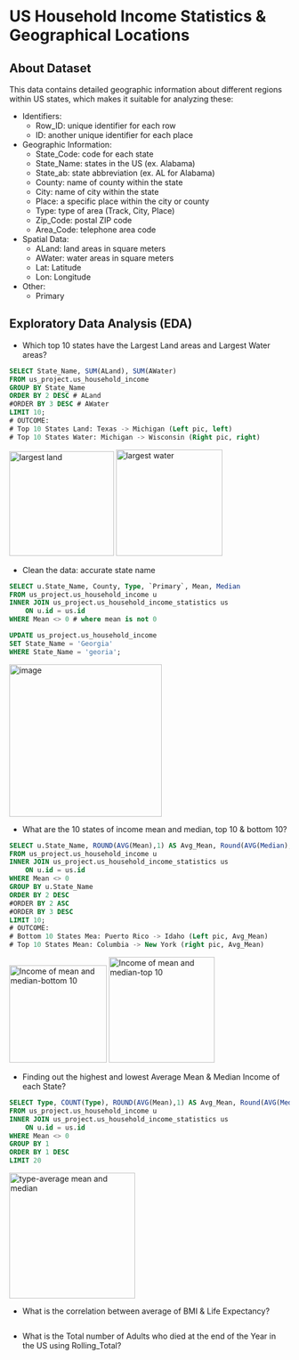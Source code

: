 # US Household Income Statistics & Geographical Locations

## About Dataset
This data contains detailed geographic information about different regions within US states, which makes it suitable for analyzing these:
- Identifiers:
  -  Row_ID: unique identifier for each row
  -  ID: another unique identifier for each place
- Geographic Information:
  - State_Code: code for each state
  - State_Name: states in the US (ex. Alabama)
  - State_ab: state abbreviation (ex. AL for Alabama)
  - County: name of county within the state
  - City: name of city within the state
  - Place: a specific place within the city or county 
  - Type: type of area (Track, City, Place)
  - Zip_Code: postal ZIP code
  - Area_Code: telephone area code
- Spatial Data:
  - ALand: land areas in square meters
  - AWater: water areas in square meters
  - Lat: Latitude
  - Lon: Longitude
- Other:
  - Primary
## Exploratory Data Analysis (EDA)
- Which top 10 states have the Largest Land areas and Largest Water areas?
```sql
SELECT State_Name, SUM(ALand), SUM(AWater)
FROM us_project.us_household_income
GROUP BY State_Name
ORDER BY 2 DESC # ALand
#ORDER BY 3 DESC # AWater
LIMIT 10;
# OUTCOME:
# Top 10 States Land: Texas -> Michigan (Left pic, left)
# Top 10 States Water: Michigan -> Wisconsin (Right pic, right)
```
<img width="188" alt="largest land" src="https://github.com/user-attachments/assets/5c5ed352-3610-4e68-9a0b-120bc4890bdf">
<img width="191" alt="largest water" src="https://github.com/user-attachments/assets/23e47b3e-d73b-4bda-8ee6-d23dc61e485d">

- Clean the data: accurate state name
```sql
SELECT u.State_Name, County, Type, `Primary`, Mean, Median
FROM us_project.us_household_income u
INNER JOIN us_project.us_household_income_statistics us
	ON u.id = us.id
WHERE Mean <> 0 # where mean is not 0

UPDATE us_project.us_household_income
SET State_Name = 'Georgia'
WHERE State_Name = 'georia';
```
<img width="274" alt="image" src="https://github.com/user-attachments/assets/682898a6-b2e9-4cbf-a7e3-b2f2f78a4962">

- What are the 10 states of income mean and median, top 10 & bottom 10?
```sql
SELECT u.State_Name, ROUND(AVG(Mean),1) AS Avg_Mean, Round(AVG(Median),1) AS Avg_Median
FROM us_project.us_household_income u
INNER JOIN us_project.us_household_income_statistics us
	ON u.id = us.id
WHERE Mean <> 0
GROUP BY u.State_Name
ORDER BY 2 DESC
#ORDER BY 2 ASC
#ORDER BY 3 DESC
LIMIT 10;
# OUTCOME:
# Bottom 10 States Mea: Puerto Rico -> Idaho (Left pic, Avg_Mean)
# Top 10 States Mean: Columbia -> New York (right pic, Avg_Mean)
```
<img width="175" alt="Income of mean and median-bottom 10" src="https://github.com/user-attachments/assets/ddd9434b-98f6-4607-8e5a-75302b9575ec">
<img width="190" alt="Income of mean and median-top 10" src="https://github.com/user-attachments/assets/b02c28c5-27c9-4de3-9a73-fd91893e4900">


- Finding out the highest and lowest Average Mean & Median Income of each State?
```sql
SELECT Type, COUNT(Type), ROUND(AVG(Mean),1) AS Avg_Mean, Round(AVG(Median),1) AS Avg_Median
FROM us_project.us_household_income u
INNER JOIN us_project.us_household_income_statistics us
	ON u.id = us.id
WHERE Mean <> 0
GROUP BY 1
ORDER BY 1 DESC
LIMIT 20
```
<img width="226" alt="type-average mean and median" src="https://github.com/user-attachments/assets/fda53b1c-f127-4503-8789-e4280746050a">

- What is the correlation between average of BMI & Life Expectancy?
```sql

```

- What is the Total number of Adults who died at the end of the Year in the US using Rolling_Total?
```sql

```
